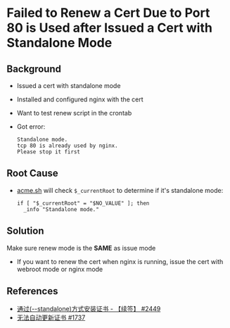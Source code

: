 # Failed to Renew a Cert Due to Port 80 is Used after Issued a Cert with Standalone Mode

## Background
* Issued a cert with standalone mode
* Installed and configured nginx with the cert
* Want to test renew script in the crontab
* Got error:

  ```
  Standalone mode.
  tcp 80 is already used by nginx.
  Please stop it first
  ```

## Root Cause
* [acme.sh](https://github.com/acmesh-official/acme.sh/blob/2.8.5/acme.sh#L3233) will check `$_currentRoot` to determine if it's standalone mode:

  ```
  if [ "$_currentRoot" = "$NO_VALUE" ]; then
    _info "Standalone mode."
  ```

## Solution
Make sure renew mode is the **SAME** as issue mode

* If you want to renew the cert when nginx is running, issue the cert with webroot mode or nginx mode

## References
* [通过(--standalone)方式安装证书 - 【续签】 #2449](https://github.com/acmesh-official/acme.sh/issues/2449)
* [无法自动更新证书 #1737](https://github.com/acmesh-official/acme.sh/issues/1737)
